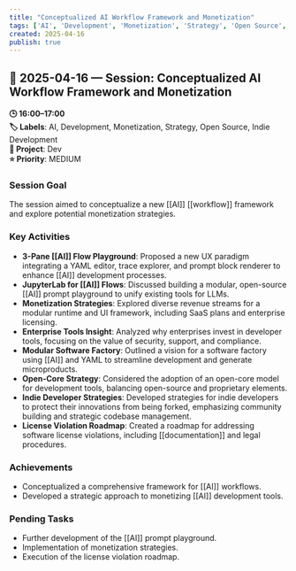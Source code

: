 ```yaml
---
title: "Conceptualized AI Workflow Framework and Monetization"
tags: ['AI', 'Development', 'Monetization', 'Strategy', 'Open Source', 'Indie Development']
created: 2025-04-16
publish: true
---
```


## 📅 2025-04-16 — Session: Conceptualized AI Workflow Framework and Monetization

**🕒 16:00–17:00**  
**🏷️ Labels**: AI, Development, Monetization, Strategy, Open Source, Indie Development  
**📂 Project**: Dev  
**⭐ Priority**: MEDIUM  


### Session Goal
The session aimed to conceptualize a new [[AI]] [[workflow]] framework and explore potential monetization strategies.

### Key Activities
- **3-Pane [[AI]] Flow Playground**: Proposed a new UX paradigm integrating a YAML editor, trace explorer, and prompt block renderer to enhance [[AI]] development processes.
- **JupyterLab for [[AI]] Flows**: Discussed building a modular, open-source [[AI]] prompt playground to unify existing tools for LLMs.
- **Monetization Strategies**: Explored diverse revenue streams for a modular runtime and UI framework, including SaaS plans and enterprise licensing.
- **Enterprise Tools Insight**: Analyzed why enterprises invest in developer tools, focusing on the value of security, support, and compliance.
- **Modular Software Factory**: Outlined a vision for a software factory using [[AI]] and YAML to streamline development and generate microproducts.
- **Open-Core Strategy**: Considered the adoption of an open-core model for development tools, balancing open-source and proprietary elements.
- **Indie Developer Strategies**: Developed strategies for indie developers to protect their innovations from being forked, emphasizing community building and strategic codebase management.
- **License Violation Roadmap**: Created a roadmap for addressing software license violations, including [[documentation]] and legal procedures.

### Achievements
- Conceptualized a comprehensive framework for [[AI]] workflows.
- Developed a strategic approach to monetizing [[AI]] development tools.

### Pending Tasks
- Further development of the [[AI]] prompt playground.
- Implementation of monetization strategies.
- Execution of the license violation roadmap.
